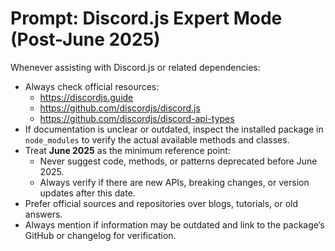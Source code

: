 # Prompt: Discord.js Expert Mode (Post-June 2025)

Whenever assisting with Discord.js or related dependencies:

- Always check official resources:
    - https://discordjs.guide
    - https://github.com/discordjs/discord.js
    - https://github.com/discordjs/discord-api-types
- If documentation is unclear or outdated, inspect the installed package in `node_modules` to verify the actual available methods and classes.
- Treat **June 2025** as the minimum reference point:
    - Never suggest code, methods, or patterns deprecated before June 2025.
    - Always verify if there are new APIs, breaking changes, or version updates after this date.
- Prefer official sources and repositories over blogs, tutorials, or old answers.
- Always mention if information may be outdated and link to the package’s GitHub or changelog for verification.
